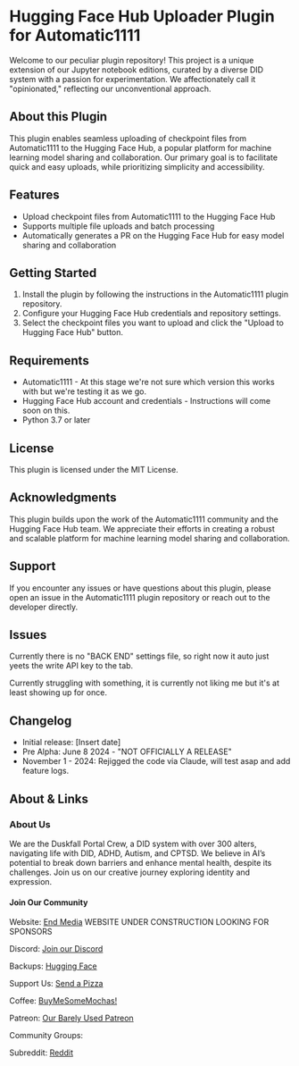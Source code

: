# **Hugging Face Hub Uploader Plugin for Automatic1111**

Welcome to our peculiar plugin repository! This project is a unique extension of our Jupyter notebook editions, curated by a diverse DID system with a passion for experimentation. We affectionately call it "opinionated," reflecting our unconventional approach.

## **About this Plugin**

This plugin enables seamless uploading of checkpoint files from Automatic1111 to the Hugging Face Hub, a popular platform for machine learning model sharing and collaboration. Our primary goal is to facilitate quick and easy uploads, while prioritizing simplicity and accessibility.

## **Features**

* Upload checkpoint files from Automatic1111 to the Hugging Face Hub
* Supports multiple file uploads and batch processing
* Automatically generates a PR on the Hugging Face Hub for easy model sharing and collaboration

## **Getting Started**

1. Install the plugin by following the instructions in the Automatic1111 plugin repository.
2. Configure your Hugging Face Hub credentials and repository settings.
3. Select the checkpoint files you want to upload and click the "Upload to Hugging Face Hub" button.

## **Requirements**

* Automatic1111 - At this stage we're not sure which version this works with but we're testing it as we go.
* Hugging Face Hub account and credentials - Instructions will come soon on this.
* Python 3.7 or later

## **License**

This plugin is licensed under the MIT License.

## **Acknowledgments**

This plugin builds upon the work of the Automatic1111 community and the Hugging Face Hub team. We appreciate their efforts in creating a robust and scalable platform for machine learning model sharing and collaboration.

## **Support**

If you encounter any issues or have questions about this plugin, please open an issue in the Automatic1111 plugin repository or reach out to the developer directly.

## **Issues**

Currently there is no "BACK END" settings file, so right now it auto just yeets the write API key to the tab.

Currently struggling with something, it is currently not liking me but it's at least showing up for once.

## **Changelog**

* Initial release: [Insert date]
* Pre Alpha: June 8 2024 - "NOT OFFICIALLY A RELEASE"
* November 1 - 2024: Rejigged the code via Claude, will test asap and add feature logs.

## About & Links

### About Us

We are the Duskfall Portal Crew, a DID system with over 300 alters, navigating life with DID, ADHD, Autism, and CPTSD. We believe in AI’s potential to break down barriers and enhance mental health, despite its challenges. Join us on our creative journey exploring identity and expression.

#### Join Our Community

Website: [End Media](https://end-media.org/) WEBSITE UNDER CONSTRUCTION LOOKING FOR SPONSORS

Discord: [Join our Discord](https://discord.gg/5t2kYxt7An)

Backups: [Hugging Face](https://huggingface.co/EarthnDusk)

Support Us: [Send a Pizza](https://ko-fi.com/duskfallcrew/)

Coffee: [BuyMeSomeMochas!](https://www.buymeacoffee.com/duskfallxcrew)

Patreon: [Our Barely Used Patreon](https://www.patreon.com/earthndusk)

Community Groups:

Subreddit: [Reddit](https://www.reddit.com/r/earthndusk/)

